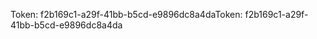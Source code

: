 <span data-ttu-id="ac824-101">Token: f2b169c1-a29f-41bb-b5cd-e9896dc8a4da</span><span class="sxs-lookup"><span data-stu-id="ac824-101">Token: f2b169c1-a29f-41bb-b5cd-e9896dc8a4da</span></span>